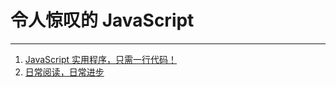 # 令人惊叹的 JavaScript

---

1. [JavaScript 实用程序，只需一行代码！](/JavaScript/1-loc)
1. [日常阅读，日常进步](/JavaScript/common)
